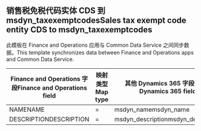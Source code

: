 ## <a name="sales-tax-exempt-code-entity-cds-to-msdyn_taxexemptcodes"></a><span data-ttu-id="7386b-101">销售税免税代码实体 CDS 到 msdyn_taxexemptcodes</span><span class="sxs-lookup"><span data-stu-id="7386b-101">Sales tax exempt code entity CDS to msdyn_taxexemptcodes</span></span>

<span data-ttu-id="7386b-102">此模板在 Finance and Operations 应用与 Common Data Service 之间同步数据。</span><span class="sxs-lookup"><span data-stu-id="7386b-102">This template synchronizes data between Finance and Operations apps and Common Data Service.</span></span>

<span data-ttu-id="7386b-103">Finance and Operations 字段</span><span class="sxs-lookup"><span data-stu-id="7386b-103">Finance and Operations field</span></span> | <span data-ttu-id="7386b-104">映射类型</span><span class="sxs-lookup"><span data-stu-id="7386b-104">Map type</span></span> | <span data-ttu-id="7386b-105">其他 Dynamics 365 字段</span><span class="sxs-lookup"><span data-stu-id="7386b-105">Other Dynamics 365 field</span></span> | <span data-ttu-id="7386b-106">默认值</span><span class="sxs-lookup"><span data-stu-id="7386b-106">Default value</span></span>
---|---|---|---
<span data-ttu-id="7386b-107">NAME</span><span class="sxs-lookup"><span data-stu-id="7386b-107">NAME</span></span> | = | <span data-ttu-id="7386b-108">msdyn_name</span><span class="sxs-lookup"><span data-stu-id="7386b-108">msdyn_name</span></span> | 
<span data-ttu-id="7386b-109">DESCRIPTION</span><span class="sxs-lookup"><span data-stu-id="7386b-109">DESCRIPTION</span></span> | = | <span data-ttu-id="7386b-110">msdyn_description</span><span class="sxs-lookup"><span data-stu-id="7386b-110">msdyn_description</span></span> | 
